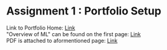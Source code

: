 # Assignment 1 : Portfolio Setup    
Link to Portfolio Home: [Link](https://coltonxan.github.io/Class_Portfolio/)    
"Overview of ML" can be found on the first page: [Link](https://coltonxan.github.io/Class_Portfolio/demo/2023/01/27/first-post.html)    
PDF is attached to aformentioned page: [Link](https://coltonxan.github.io/Class_Portfolio/demo/2023/01/27/first-post.html)    
